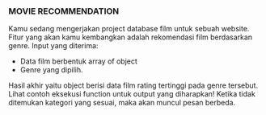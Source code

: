 ### MOVIE RECOMMENDATION

Kamu sedang mengerjakan project database film untuk sebuah website. Fitur yang akan kamu kembangkan adalah rekomendasi film berdasarkan genre.
Input yang diterima:

- Data film berbentuk array of object
- Genre yang dipilih.

Hasil akhir yaitu object berisi data film rating tertinggi pada genre tersebut. Lihat contoh eksekusi function untuk output yang diharapkan!
Ketika tidak ditemukan kategori yang sesuai, maka akan muncul pesan berbeda.
